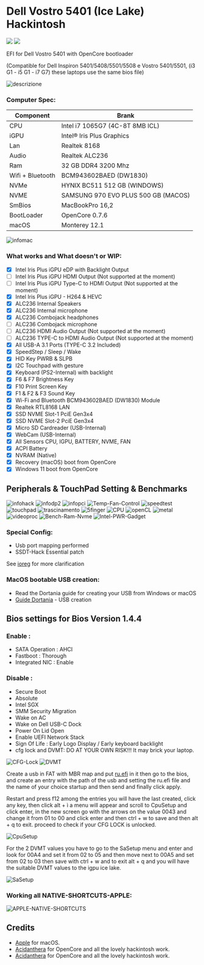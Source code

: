 # Dell Vostro 5401 (Ice Lake) Hackintosh
[![](https://img.shields.io/badge/Gitter%20Ice%20Lake-Chat-informational?style=flat&logo=gitter&logoColor=white&color=ed1965)](https://gitter.im/ICE-LAKE-HACKINTOSH-DEVELOPMENT/community)
[![](https://img.shields.io/badge/EFI-Release-informational?style=flat&logo=apple&logoColor=white&color=9debeb)](https://github.com/Lorys89/DELL_VOSTRO_5401-ICE-LAKE/releases)


EFI for Dell Vostro 5401 with OpenCore bootloader

(Compatible for Dell Inspiron 5401/5408/5501/5508 e Vostro 5401/5501, (i3 G1 - i5 G1 - i7 G7) these laptops use the same bios file)

![descrizione](./Screenshot/pc.jpg)

### Computer Spec:

| Component        | Brank                              |
| ---------------- | ---------------------------------- |
| CPU              | Intel i7 1065G7 (4C-8T 8MB ICL)    |
| iGPU             | Intel® Iris Plus Graphics          |
| Lan              | Realtek 8168                       |
| Audio            | Realtek ALC236                     |
| Ram              | 32 GB DDR4 3200 Mhz                |
| Wifi + Bluetooth | BCM943602BAED (DW1830)             |
| NVMe             | HYNIX BC511 512 GB (WINDOWS)       |
| NVME             | SAMSUNG 970 EVO PLUS 500 GB (MACOS)|
| SmBios           | MacBookPro 16,2                    |
| BootLoader       | OpenCore 0.7.6                     |
| macOS            | Monterey 12.1                      |


![infomac](./Screenshot/infomac.png)

### What works and What doesn't or WIP:

- [x] Intel Iris Plus iGPU eDP with Backlight Output
- [ ] Intel Iris Plus iGPU HDMI Output (Not supported at the moment)
- [ ] Intel Iris Plus iGPU Type-C to HDMI Output (Not supported at the moment)
- [x] Intel Iris Plus iGPU - H264 & HEVC
- [x] ALC236 Internal Speakers
- [x] ALC236 Internal microphone
- [x] ALC236 Combojack headphones
- [ ] ALC236 Combojack microphone
- [ ] ALC236 HDMI Audio Output (Not supported at the moment)
- [ ] ALC236 TYPE-C to HDMI Audio Output (Not supported at the moment)
- [x] All USB-A 3.1 Ports (TYPE-C 3.2 Included)
- [x] SpeedStep / Sleep / Wake
- [x] HID Key PWRB & SLPB 
- [x] I2C Touchpad with gesture
- [x] Keyboard (PS2-Internal) with backlight
- [x] F6 & F7 Brightness Key
- [x] F10 Print Screen Key
- [x] F1 & F2 & F3 Sound Key
- [x] Wi-Fi and Bluetooth BCM943602BAED (DW1830) Module
- [x] Realtek RTL8168 LAN
- [x] SSD NVME Slot-1 PciE Gen3x4
- [x] SSD NVME Slot-2 PciE Gen3x4 
- [x] Micro SD Cardreader (USB-Internal)
- [x] WebCam (USB-Internal)
- [x] All Sensors CPU, IGPU, BATTERY, NVME, FAN
- [x] ACPI Battery
- [x] NVRAM (Native)
- [x] Recovery (macOS) boot from OpenCore
- [x] Windows 11 boot from OpenCore

## Peripherals & TouchPad Setting & Benchmarks

![infohack](./Screenshot/periferiche.png)
![infodp2](./Screenshot/pci-list.png)
![infopci](./Screenshot/pci-dev.png)
![Temp-Fan-Control](./Screenshot/Temp-Fan-Control.png)
![speedtest](./Screenshot/speedtest.png)
![touchpad](./Screenshot/touchpad.png)
![trascinamento](./Screenshot/trascinamento.png)
![5finger](./Screenshot/fingermgmt.png)
![CPU](./Screenshot/CPU.png)
![openCL](./Screenshot/openCL.png)
![metal](./Screenshot/metal.png)
![videoproc](./Screenshot/videoproc.png)
![Bench-Ram-Nvme](./Screenshot/Bench-Ram-Nvme.png)
![Intel-PWR-Gadget](./Screenshot/intel-pwr-gadget.png)


### Special Config:

- Usb port mapping performed
- SSDT-Hack Essential patch

See [ioreg](./ioreg%20MacBook%20Pro%2016%2C2.ioreg) for more clarification


### MacOS bootable USB creation:
- Read the Dortania guide for creating your USB from Windows or macOS
- [Guide Dortania](https://dortania.github.io/OpenCore-Install-Guide/installer-guide/) - USB creation


## Bios settings for Bios Version 1.4.4
### Enable :
* SATA Operation : AHCI
* Fastboot : Thorough
* Integrated NIC : Enable


### Disable : 
* Secure Boot
* Absolute
* Intel SGX
* SMM Security Migration
* Wake on AC
* Wake on Dell USB-C Dock
* Power On Lid Open
* Enable UEFI Network Stack
* Sign Of Life : Early Logo Display / Early keyboard backlight
* cfg lock and DVMT: DO AT YOUR OWN RISK!!! It may brick your laptop.

 ![CFG-Lock](./Screenshot/CFG-Lock.png)
 ![DVMT](./Screenshot/DVMT.png)
 
Create a usb in FAT with MBR map and put [ru.efi](https://github.com/Lorys89/DELL_VOSTRO_5401-ICE-LAKE/raw/main/TOOLS%20EFI%20MOD/RU.efi) in it 
then go to the bios, and create an entry with the path of the usb and setting the ru.efi file and the name of 
your choice startup and then send and finally click apply.

Restart and press f12 among the entries you will have the last created, click any key, then click alt + ì a menu will appear and
scroll to CpuSetup and click enter, in the new screen go with the arrows on the value 0043 and change it from 01 to 00 and click 
enter and then ctrl + w to save and then alt + q to exit. proceed to check if your CFG LOCK is unlocked.

![CpuSetup](./TOOLS%20EFI%20MOD/CpuSetup.png)

For the 2 DVMT values you have to go to the SaSetup menu and enter and look for 00A4 and set it from 02 to 05 and then move 
next to 00A5 and set from 02 to 03 then save with ctrl + w and to exit alt + q and you will have the suitable DVMT values to the igpu ice lake. 

![SaSetup](./TOOLS%20EFI%20MOD/SaSetup.png)


### Working all NATIVE-SHORTCUTS-APPLE:

![APPLE-NATIVE-SHORTCUTS](./Screenshot/APPLE-NATIVE-SHORTCUTS.png)

## Credits

- [Apple](https://apple.com) for macOS.
- [Acidanthera](https://github.com/acidanthera) for OpenCore and all the lovely hackintosh work.
- [Acidanthera](https://github.com/acidanthera) for OpenCore and all the lovely hackintosh work.

